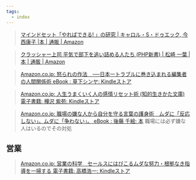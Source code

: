 ```yaml
---
tags:
  - index
---
```

>[マインドセット「やればできる! 」の研究 | キャロル・S・ドゥエック, 今西康子 |本 | 通販 | Amazon](https://www.amazon.co.jp/%E3%83%9E%E3%82%A4%E3%83%B3%E3%83%89%E3%82%BB%E3%83%83%E3%83%88%E3%80%8C%E3%82%84%E3%82%8C%E3%81%B0%E3%81%A7%E3%81%8D%E3%82%8B-%E3%80%8D%E3%81%AE%E7%A0%94%E7%A9%B6-%E3%82%AD%E3%83%A3%E3%83%AD%E3%83%AB%E3%83%BBS%E3%83%BB%E3%83%89%E3%82%A5%E3%82%A8%E3%83%83%E3%82%AF/dp/4794221789)

>[クラッシャー上司 平気で部下を追い詰める人たち (PHP新書) | 松崎 一葉 |本 | 通販 | Amazon](https://www.amazon.co.jp/%E3%82%AF%E3%83%A9%E3%83%83%E3%82%B7%E3%83%A3%E3%83%BC%E4%B8%8A%E5%8F%B8-%E5%B9%B3%E6%B0%97%E3%81%A7%E9%83%A8%E4%B8%8B%E3%82%92%E8%BF%BD%E3%81%84%E8%A9%B0%E3%82%81%E3%82%8B%E4%BA%BA%E3%81%9F%E3%81%A1-PHP%E6%96%B0%E6%9B%B8-%E6%9D%BE%E5%B4%8E-%E4%B8%80%E8%91%89/dp/4569832059)

>[Amazon.co.jp: 怒られの作法　──日本一トラブルに巻き込まれる編集者の人間関係術 eBook : 草下シンヤ: Kindleストア](https://www.amazon.co.jp/exec/obidos/ASIN/B0C332BDV4/mumi-22/ref=nosim/)

>[Amazon.co.jp: 人生うまくいく人の感情リセット術 (知的生きかた文庫) 電子書籍: 樺沢 紫苑: Kindleストア](https://www.amazon.co.jp/exec/obidos/ASIN/B07M5BT4ZB/mumi-22/ref=nosim/)

>[Amazon.co.jp: 職場の嫌な人から自分を守る言葉の護身術　ムダに「反応しない」。ムダに「争わない」。 eBook : 後藤 千絵: 本](https://www.amazon.co.jp/exec/obidos/ASIN/B0BX99X22B/mumi-22/ref=nosim/)
>職場には必ず嫌な人はいるのでその対処

## 営業
>[Amazon.co.jp: 営業の科学　セールスにはびこるムダな努力・根拠なき指導を一掃する 電子書籍: 高橋浩一: Kindleストア](https://www.amazon.co.jp/exec/obidos/ASIN/B0CZ3LN6Y9/mumi-22/ref=nosim/)

